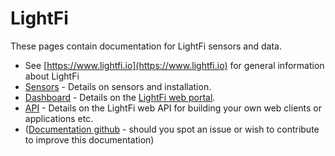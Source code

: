 # LightFi

These pages contain documentation for LightFi sensors and data.

- See [https://www.lightfi.io](https://www.lightfi.io) for general information about LightFi
- [Sensors](sensors/) - Details on sensors and installation.
- [Dashboard](dashboard/) - Details on the [LightFi web portal](https://portal.lightfi.io).
- [API](API/) - Details on the LightFi web API for building your own web clients or applications etc.
- ([Documentation github](https://github.com/LightFiLimited/lf-documentation) - should you spot an issue or wish to contribute to improve this documentation)

